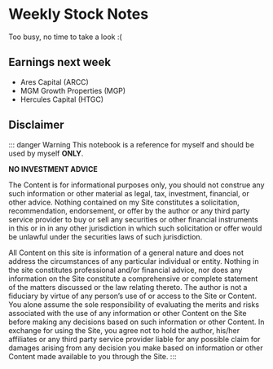 # Weekly Stock Notes

Too busy, no time to take a look :(

## Earnings next week

- Ares Capital (ARCC)
- MGM Growth Properties (MGP)
- Hercules Capital (HTGC)


## Disclaimer

::: danger Warning
This notebook is a reference for myself and should be used by myself **ONLY**.

**NO INVESTMENT ADVICE**

The Content is for informational purposes only, you should not construe any such information or other material as legal, tax, investment, financial, or other advice. Nothing contained on my Site constitutes a solicitation, recommendation, endorsement, or offer by the author or any third party service provider to buy or sell any securities or other financial instruments in this or in in any other jurisdiction in which such solicitation or offer would be unlawful under the securities laws of such jurisdiction.

All Content on this site is information of a general nature and does not address the circumstances of any particular individual or entity. Nothing in the site constitutes professional and/or financial advice, nor does any information on the Site constitute a comprehensive or complete statement of the matters discussed or the law relating thereto. The author is not a fiduciary by virtue of any person’s use of or access to the Site or Content. You alone assume the sole responsibility of evaluating the merits and risks associated with the use of any information or other Content on the Site before making any decisions based on such information or other Content. In exchange for using the Site, you agree not to hold the author, his/her affiliates or any third party service provider liable for any possible claim for damages arising from any decision you make based on information or other Content made available to you through the Site.
:::

<Disqus/>
